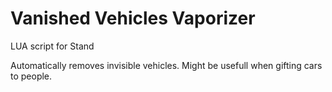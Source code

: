 # Vanished Vehicles Vaporizer
LUA script for Stand

Automatically removes invisible vehicles. Might be usefull when gifting cars to people.
